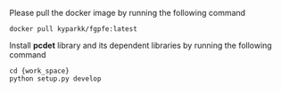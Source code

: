 Please pull the docker image by running the following command
```
docker pull kyparkk/fgpfe:latest
```

Install **pcdet** library and its dependent libraries by running the following command
```
cd {work_space}
python setup.py develop
```
